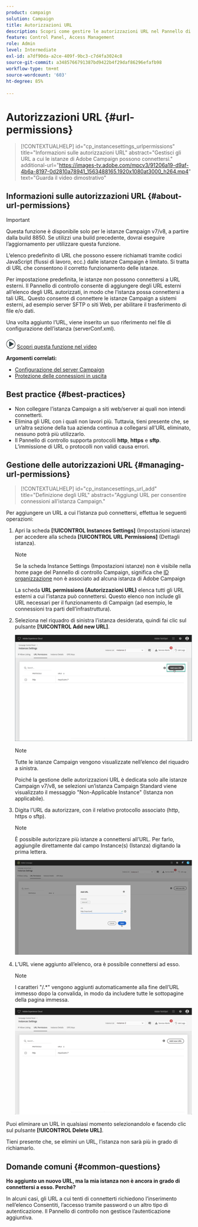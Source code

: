 ```yaml
---
product: campaign
solution: Campaign
title: Autorizzazioni URL
description: Scopri come gestire le autorizzazioni URL nel Pannello di controllo
feature: Control Panel, Access Management
role: Admin
level: Intermediate
exl-id: a7df90da-a2ce-409f-9bc3-c7d4fa3024c8
source-git-commit: a3485766791387bd9422b4f29daf86296efafb98
workflow-type: tm+mt
source-wordcount: '603'
ht-degree: 85%

---
```


# Autorizzazioni URL {#url-permissions}

>[!CONTEXTUALHELP]
>id="cp_instancesettings_urlpermissions"
>title="Informazioni sulle autorizzazioni URL"
>abstract="Gestisci gli URL a cui le istanze di Adobe Campaign possono connettersi."
>additional-url="https://images-tv.adobe.com/mpcv3/91206a19-d9af-4b6a-8197-0d2810a78941_1563488165.1920x1080at3000_h264.mp4" text="Guarda il video dimostrativo"

## Informazioni sulle autorizzazioni URL {#about-url-permissions}

>[!IMPORTANT]
>
>Questa funzione è disponibile solo per le istanze Campaign v7/v8, a partire dalla build 8850. Se utilizzi una build precedente, dovrai eseguire l’aggiornamento per utilizzare questa funzione.

L’elenco predefinito di URL che possono essere richiamati tramite codici JavaScript (flussi di lavoro, ecc.) dalle istanze Campaign è limitato. Si tratta di URL che consentono il corretto funzionamento delle istanze.

Per impostazione predefinita, le istanze non possono connettersi a URL esterni. Il Pannello di controllo consente di aggiungere degli URL esterni all’elenco degli URL autorizzati, in modo che l’istanza possa connettersi a tali URL. Questo consente di connettere le istanze Campaign a sistemi esterni, ad esempio server SFTP o siti Web, per abilitare il trasferimento di file e/o dati.

Una volta aggiunto l’URL, viene inserito un suo riferimento nel file di configurazione dell’istanza (serverConf.xml).

![](assets/do-not-localize/how-to-video.png) [Scopri questa funzione nel video](https://experienceleague.adobe.com/docs/campaign-classic-learn/control-panel/instance-settings/adding-url-permissions.html#instance-settings)

**Argomenti correlati:**

* [Configurazione del server Campaign](https://experienceleague.adobe.com/docs/campaign-classic/using/installing-campaign-classic/additional-configurations/configuring-campaign-server.html)
* [Protezione delle connessioni in uscita](https://experienceleague.adobe.com/docs/campaign-classic/using/installing-campaign-classic/security-privacy/server-configuration.html#outgoing-connection-protection)

## Best practice {#best-practices}

* Non collegare l’istanza Campaign a siti web/server ai quali non intendi connetterti.
* Elimina gli URL con i quali non lavori più. Tuttavia, tieni presente che, se un’altra sezione della tua azienda continua a collegarsi all’URL eliminato, nessuno potrà più utilizzarlo.
* Il Pannello di controllo supporta protocolli **http**, **https** e **sftp**. L’immissione di URL o protocolli non validi causa errori.

## Gestione delle autorizzazioni URL {#managing-url-permissions}

>[!CONTEXTUALHELP]
>id="cp_instancesettings_url_add"
>title="Definizione degli URL"
>abstract="Aggiungi URL per consentire connessioni all’istanza Campaign."

Per aggiungere un URL a cui l’istanza può connettersi, effettua le seguenti operazioni:

1. Apri la scheda **[!UICONTROL Instances Settings]** (Impostazioni istanze) per accedere alla scheda **[!UICONTROL URL Permissions]** (Dettagli istanza).

   >[!NOTE]
   >
   >Se la scheda Instance Settings (Impostazioni istanze) non è visibile nella home page del Pannello di controllo Campaign, significa che [ID organizzazione](https://experienceleague.adobe.com/docs/core-services/interface/administration/organizations.html?lang=it) non è associato ad alcuna istanza di Adobe Campaign
   >
   >La scheda <b><span class="uicontrol">URL permissions (Autorizzazioni URL)</span></b> elenca tutti gli URL esterni a cui l’istanza può connettersi. Questo elenco non include gli URL necessari per il funzionamento di Campaign (ad esempio, le connessioni tra parti dell’infrastruttura).

1. Seleziona nel riquadro di sinistra l’istanza desiderata, quindi fai clic sul pulsante **[!UICONTROL Add new URL]**.

   ![](assets/add_url1.png)

   >[!NOTE]
   >
   >Tutte le istanze Campaign vengono visualizzate nell’elenco del riquadro a sinistra.
   >
   >Poiché la gestione delle autorizzazioni URL è dedicata solo alle istanze Campaign v7/v8, se selezioni un’istanza Campaign Standard viene visualizzato il messaggio &quot;Non-Applicable Instance&quot; (Istanza non applicabile).

1. Digita l’URL da autorizzare, con il relativo protocollo associato (http, https o sftp).

   >[!NOTE]
   >
   >È possibile autorizzare più istanze a connettersi all’URL. Per farlo, aggiungile direttamente dal campo Instance(s) (Istanza) digitando la prima lettera.

   ![](assets/add_url2.png)

1. L’URL viene aggiunto all’elenco, ora è possibile connettersi ad esso.

   >[!NOTE]
   >
   >I caratteri &quot;/.*&quot; vengono aggiunti automaticamente alla fine dell’URL immesso dopo la convalida, in modo da includere tutte le sottopagine della pagina immessa.

   ![](assets/add_url_listnew.png)

Puoi eliminare un URL in qualsiasi momento selezionandolo e facendo clic sul pulsante **[!UICONTROL Delete URL]**.

Tieni presente che, se elimini un URL, l’istanza non sarà più in grado di richiamarlo.

## Domande comuni {#common-questions}

**Ho aggiunto un nuovo URL, ma la mia istanza non è ancora in grado di connettersi a esso. Perché?**

In alcuni casi, gli URL a cui tenti di connetterti richiedono l’inserimento nell’elenco Consentiti, l’accesso tramite password o un altro tipo di autenticazione. Il Pannello di controllo non gestisce l’autenticazione aggiuntiva.
